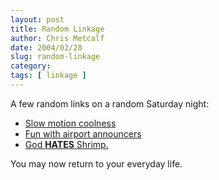```yaml
---
layout: post
title: Random Linkage
author: Chris Metcalf
date: 2004/02/28
slug: random-linkage
category: 
tags: [ linkage ]
---
```


A few random links on a random Saturday night:
<ul>
	<li><a href="http://www.playingwithtime.org/cgi-bin/browser/gallerybrowser.pl?page=1&sort=clipTimeCode&searchCriteria=">Slow motion coolness</a></li>
	<li><a href="http://www.fristedt.com/ljud/airport.htm">Fun with airport announcers</a></li>
	<li><a href="http://www.godhatesshrimp.com">God <strong>HATES</strong> Shrimp.</a></li>
</ul>
You may now return to your everyday life.
